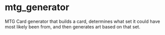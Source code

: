 # mtg_generator
MTG Card generator that builds a card, determines what set it could have most likely been from, and then generates art based on that set. 
